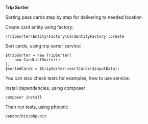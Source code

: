 **Trip Sorter**

Sorting pass cards step by step for delivering to needed location.

Create card entity using factory:
```
\TripSorter\Entity\Factory\CardEntityFactory::create
```

Sort cards, using trip sorter service:
```
$tripSorter = new TripSorter(
    new CardListSorter()
);
$sortedCards = $tripSorter->sortCards($inputData);
```

You can also check tests for examples, how to use service:

Install dependencies, using composer 
```
composer install
```

Then run tests, using phpunit:
```
vendor/bin/phpunit
```